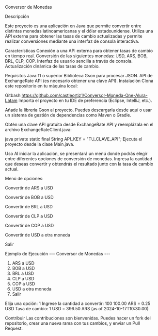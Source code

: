 Conversor de Monedas

Descripción

Este proyecto es una aplicación en Java que permite convertir entre distintas monedas latinoamericanas y el dólar estadounidense. 
Utiliza una API externa para obtener las tasas de cambio actualizadas y permite realizar conversiones mediante una interfaz de consola interactiva.

Características
Conexión a una API externa para obtener tasas de cambio en tiempo real.
Conversión de las siguientes monedas: USD, ARS, BOB, BRL, CLP, COP.
Interfaz de usuario sencilla a través de consola.
Actualización dinámica de las tasas de cambio.

Requisitos
Java 11 o superior
Biblioteca Gson para procesar JSON.
API de ExchangeRate API (es necesario obtener una clave API).
Instalación
Clona este repositorio en tu máquina local:

Gitbash
https://github.com/castleortiz1/Conversor-Moneda-One-Alura-Latam
Importa el proyecto en tu IDE de preferencia (Eclipse, IntelliJ, etc.).

Añade la librería Gson al proyecto. Puedes descargarla desde aquí o usar un sistema de gestión de dependencias como Maven o Gradle.

Obtén una clave API gratuita desde ExchangeRate API y reemplázala en el archivo ExchangeRateClient.java:

java
private static final String API_KEY = "TU_CLAVE_API";
Ejecuta el proyecto desde la clase Main.java.

Uso
Al iniciar la aplicación, se presentará un menú donde podrás elegir entre diferentes opciones de conversión de monedas.
Ingresa la cantidad que deseas convertir y obtendrás el resultado junto con la tasa de cambio actual.

Menú de opciones:

Convertir de ARS a USD

Convertir de BOB a USD

Convertir de BRL a USD

Convertir de CLP a USD

Convertir de COP a USD

Convertir de USD a otra moneda

Salir

Ejemplo de Ejecución
--- Conversor de Monedas ---
1. ARS a USD
2. BOB a USD
3. BRL a USD
4. CLP a USD
5. COP a USD
6. USD a otra moneda
7. Salir
   
Elija una opción: 1
Ingrese la cantidad a convertir: 100
100.00 ARS = 0.25 USD
Tasa de cambio: 1 USD = 396.50 ARS (as of 2024-10-17T10:30:00)

Contribuir
Las contribuciones son bienvenidas. Puedes hacer un fork del repositorio, 
crear una nueva rama con tus cambios, y enviar un Pull Request.
